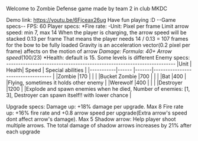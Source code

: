 
Welcome to Zombie Defense
game made by team 2 in club MKDC

Demo link: https://youtu.be/6Fjceax26ug
Have fun playing :D
		--Game specs--
	FPS: 60
	Player specs:
    *Fire rate:
  -Unit: Pixel per frame
Limit arrow speed: min 7, max 14
When the player is charging, the arrow speed will be stacked 0.13 per frame
That means the player needs 14 / 0.13 = 107 frames for the bow to be fully loaded
Gravity is an acceleration vector(0.2 pixel per frame) affects on the motion of arrow
    *Damage:
Formula: 40+ Arrow speed*(100/23)
    *Health: default is 15. Some levels is different
	Enemy specs:
*-----------------------------------------------------------------------*
|Unit      	| Health| Speed |          Special abilities	        |
|-----------|------ |-------|-----------------------------------	|
|Zombie	   	|170	|	|				        |
|Bucket Zombie	|700	|	|				        |
|Bat	   	|400	|	|Flying, sometimes it holds other enemy |
|Werewolf  	|400	|	|					|
|Destroyer   	|1200	|	|Explode and spawn enemies when he died, Number of enemies: [1, 3], Destroyer can spawn itself!! with lower chance	|

Upgrade specs:
Damage up: +18% damage per upgrade. Max 8
Fire rate up: +16% fire rate and +0.8 arrow speed per upgrade(Extra arrow's speed dont affect arrow's damage). Max 5
Shadow arrow: Help player shoot multiple arrows. The total damage of shadow arrows increases by 21% after each upgrade 
